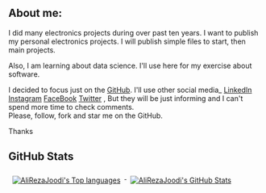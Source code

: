 ## About me:
I did many electronics projects during over past ten years.
I want to publish my personal electronics projects.
I will publish simple files to start, then main projects.

Also, I am learning about data science. I'll use here for my exercise about software.

I decided to focus just on the [GitHub](https://github.com/AliRezaJoodi).
I'll use other social media_
[LinkedIn](https://www.linkedin.com/in/AliRezaJoodi)
[Instagram](https://instagram.com/Ali_Reza_Joodi)
[FaceBook](https://www.facebook.com/AliRezaJoodi1984)
[Twitter](https://twitter.com/AliRezaJoodi)
, But they will be just informing and I can't spend more time to check comments.  
Please, follow, fork and star me on the GitHub.

Thanks

<!--
![Top languages](https://github-readme-stats.vercel.app/api/top-langs/?username=AliRezaJoodi&layout=compact)
![GitHub Stats](https://github-readme-stats.vercel.app/api?username=AliRezaJoodi&hide=prs,issues,contribs&show_icons=true)
-->

<!--
&hide=prs,issues,contribs
&show_icons=true
&theme=transparent
&theme=default
-->

<!--
![Customized Card](https://github-readme-stats.vercel.app/api/pin?username=AliRezaJoodi&repo=Electronics_Modules&title_color=fff&icon_color=f9f9f9&text_color=9f9f9f&bg_color=151515)
-->


## GitHub Stats
<a href="https://github.com/AliRezaJoodi">
  <img align="top" style="margin:0.5rem" src="https://github-readme-stats.vercel.app/api/top-langs/?username=AliRezaJoodi&layout=compact" alt="AliRezaJoodi's Top languages" />
</a>

<a href="https://github.com/AliRezaJoodi">
  <img align="top" style="margin:0.5rem" src="https://github-readme-stats.vercel.app/api?username=AliRezaJoodi&hide=prs,issues,contribs&show_icons=true" alt="AliRezaJoodi's GitHub Stats" />
</a>


